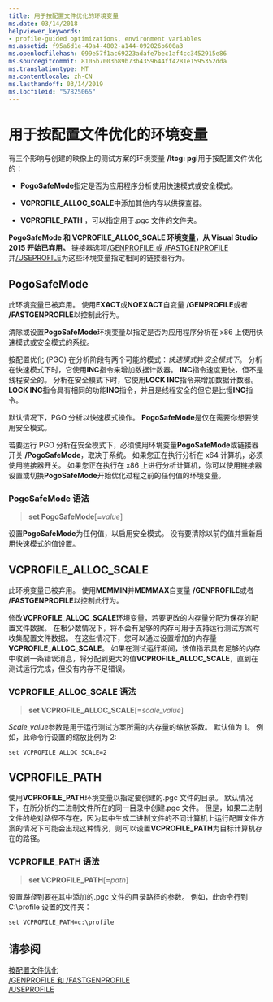 ```yaml
---
title: 用于按配置文件优化的环境变量
ms.date: 03/14/2018
helpviewer_keywords:
- profile-guided optimizations, environment variables
ms.assetid: f95a6d1e-49a4-4802-a144-092026b600a3
ms.openlocfilehash: 099e57f1ac69223adafe7bec1af4cc3452915e86
ms.sourcegitcommit: 8105b7003b89b73b4359644ff4281e1595352dda
ms.translationtype: MT
ms.contentlocale: zh-CN
ms.lasthandoff: 03/14/2019
ms.locfileid: "57825065"
---
```

# <a name="environment-variables-for-profile-guided-optimizations"></a>用于按配置文件优化的环境变量

有三个影响与创建的映像上的测试方案的环境变量 **/ltcg: pgi**用于按配置文件优化的：

- **PogoSafeMode**指定是否为应用程序分析使用快速模式或安全模式。

- **VCPROFILE_ALLOC_SCALE**中添加其他内存以供探查器。

- **VCPROFILE_PATH** ，可以指定用于.pgc 文件的文件夹。

**PogoSafeMode 和 VCPROFILE_ALLOC_SCALE 环境变量，从 Visual Studio 2015 开始已弃用。** 链接器选项[/GENPROFILE 或 /FASTGENPROFILE](reference/genprofile-fastgenprofile-generate-profiling-instrumented-build.md)并[/USEPROFILE](reference/useprofile.md)为这些环境变量指定相同的链接器行为。

## <a name="pogosafemode"></a>PogoSafeMode

此环境变量已被弃用。 使用**EXACT**或**NOEXACT**自变量 **/GENPROFILE**或者 **/FASTGENPROFILE**以控制此行为。

清除或设置**PogoSafeMode**环境变量以指定是否为应用程序分析在 x86 上使用快速模式或安全模式的系统。

按配置优化 (PGO) 在分析阶段有两个可能的模式：*快速模式*并*安全模式下*。 分析在快速模式下时，它使用**INC**指令来增加数据计数器。 **INC**指令速度更快，但不是线程安全的。 分析在安全模式下时，它使用**LOCK INC**指令来增加数据计数器。 **LOCK INC**指令具有相同的功能**INC**指令，并且是线程安全的但它是比慢**INC**指令。

默认情况下，PGO 分析以快速模式操作。 **PogoSafeMode**是仅在需要你想要使用安全模式。

若要运行 PGO 分析在安全模式下，必须使用环境变量**PogoSafeMode**或链接器开关 **/PogoSafeMode**，取决于系统。 如果您正在执行分析在 x64 计算机，必须使用链接器开关。 如果您正在执行在 x86 上进行分析计算机，你可以使用链接器设置或切换**PogoSafeMode**开始优化过程之前的任何值的环境变量。

### <a name="pogosafemode-syntax"></a>PogoSafeMode 语法

> **set PogoSafeMode**[**=**_value_]

设置**PogoSafeMode**为任何值，以启用安全模式。 没有要清除以前的值并重新启用快速模式的值设置。

## <a name="vcprofileallocscale"></a>VCPROFILE_ALLOC_SCALE

此环境变量已被弃用。 使用**MEMMIN**并**MEMMAX**自变量 **/GENPROFILE**或者 **/FASTGENPROFILE**以控制此行为。

修改**VCPROFILE_ALLOC_SCALE**环境变量，若要更改的内存量分配为保存的配置文件数据。 在极少数情况下，将不会有足够的内存可用于支持运行测试方案时收集配置文件数据。 在这些情况下，您可以通过设置增加的内存量**VCPROFILE_ALLOC_SCALE**。 如果在测试运行期间，该值指示具有足够的内存中收到一条错误消息，将分配到更大的值**VCPROFILE_ALLOC_SCALE**，直到在测试运行完成，但没有内存不足错误。

### <a name="vcprofileallocscale-syntax"></a>VCPROFILE_ALLOC_SCALE 语法

> **set VCPROFILE_ALLOC_SCALE**[__=__*scale_value*]

*Scale_value*参数是用于运行测试方案所需的内存量的缩放系数。  默认值为 1。 例如，此命令行设置的缩放比例为 2:

`set VCPROFILE_ALLOC_SCALE=2`

## <a name="vcprofilepath"></a>VCPROFILE_PATH

使用**VCPROFILE_PATH**环境变量以指定要创建的.pgc 文件的目录。 默认情况下，在所分析的二进制文件所在的同一目录中创建.pgc 文件。 但是，如果二进制文件的绝对路径不存在，因为其中生成二进制文件的不同计算机上运行配置文件方案的情况下可能会出现这种情况，则可以设置**VCPROFILE_PATH**为目标计算机存在的路径。

### <a name="vcprofilepath-syntax"></a>VCPROFILE_PATH 语法

> **set VCPROFILE_PATH**[**=**_path_]

设置*路径*到要在其中添加的.pgc 文件的目录路径的参数。 例如，此命令行到 C:\profile 设置的文件夹：

`set VCPROFILE_PATH=c:\profile`

## <a name="see-also"></a>请参阅

[按配置文件优化](profile-guided-optimizations.md)<br/>
[/GENPROFILE 和 /FASTGENPROFILE](reference/genprofile-fastgenprofile-generate-profiling-instrumented-build.md)<br/>
[/USEPROFILE](reference/useprofile.md)<br/>
